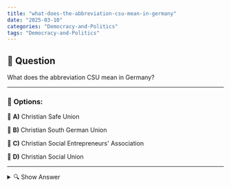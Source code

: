 ```yaml
---
title: "what-does-the-abbreviation-csu-mean-in-germany"
date: "2025-03-10"
categories: "Democracy-and-Politics"
tags: "Democracy-and-Politics"
---
```


## 📌 **Question**

What does the abbreviation CSU mean in Germany?



---

### 📝 **Options:**

🔘 **A)** Christian Safe Union

🔘 **B)** Christian South German Union

🔘 **C)** Christian Social Entrepreneurs' Association

🔘 **D)** Christian Social Union

---

<details>
  <summary>🔍 Show Answer</summary>

  <p>
💡  <b>Correct Answer:</b>  d
  </p>
  <p>
    📖<b>Explanation:</b>
    The CSU (Christian Social Union) is a major political party in Germany that is active exclusively in the state of Bavaria. It acts as a sister party of the CDU (Christian Democratic Union) at the federal level and shares many conservative and Christian-social values. The CSU plays a central role in German politics, especially through its strong regional roots and specific positions that represent Bavaria's interests. Understanding the abbreviation "CSU" and its political meaning is essential for questions about the German party system.
  </p>
</details>
